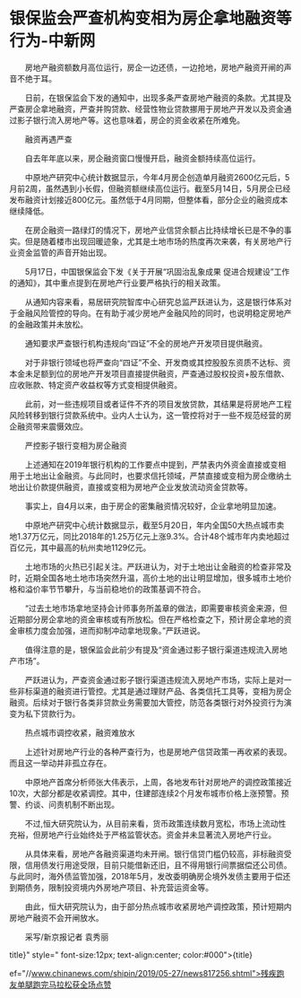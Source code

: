 # 银保监会严查机构变相为房企拿地融资等行为-中新网

　　房地产融资额数月高位运行，房企一边还债，一边抢地，房地产融资开闸的声音不绝于耳。

　　日前，在银保监会下发的通知中，出现多条严查房地产融资的条款。尤其提及严查房企拿地融资，严查并购贷款、经营性物业贷款挪用于房地产开发以及资金通过影子银行流入房地产等。这也意味着，房企的资金收紧在所难免。

　　融资再遇严查

　　自去年年底以来，房企融资窗口慢慢开启，融资金额持续高位运行。

　　中原地产研究中心统计数据显示，今年4月房企创造单月融资2600亿元后，5月前2周，虽然遇到小长假，但融资额继续高位运行。截至5月14日，5月房企已经发布融资计划接近800亿元。虽然低于4月同期，但整体看，部分企业的融资成本继续降低。

　　在房企融资一路绿灯的情况下，房地产业信贷余额占比持续增长已是不争的事实。但是随着楼市出现回暖迹象，尤其是土地市场的热度再次来袭，有关房地产行业资金监管的声音开始出现。

　　5月17日，中国银保监会下发《关于开展“巩固治乱象成果 促进合规建设”工作的通知》，其中重点提到在房地产行业要严格执行的相关政策。

　　从通知内容来看，易居研究院智库中心研究总监严跃进认为，这是银行体系对于金融风险管控的导向。在有助于减少房地产金融风险的同时，也说明稳定房地产的金融政策并未放松。

　　通知要求严查银行机构违规向“四证”不全的房地产开发项目提供融资。

　　对于非银行领域也将严查向“四证”不全、开发商或其控股股东资质不达标、资本金未足额到位的房地产开发项目直接提供融资，严查通过股权投资+股东借款、应收账款、特定资产收益权等方式变相提供融资。

　　此前，对一些违规项目或者证件不齐的项目发放贷款，其结果是将房地产工程风险转移到银行贷款系统中。业内人士认为，这一管控将对于一些不规范经营的房企融资带来震慑效应。

　　严控影子银行变相为房企融资

　　上述通知在2019年银行机构的工作要点中提到，严禁表内外资金直接或变相用于土地出让金融资。与此同时，也要求信托领域，严禁直接或变相为房企缴纳土地出让价款提供融资，直接或变相为房地产企业发放流动资金贷款等。

　　事实上，自4月以来，由于房企的密集融资情况较好，企业拿地明显加速。

　　中原地产研究中心统计数据显示，截至5月20日，年内全国50大热点城市卖地1.37万亿元，同比2018年的1.25万亿元上涨9.3%。合计48个城市年内卖地超过百亿元，其中最高的杭州卖地1129亿元。

　　土地市场的火热已引起关注。严跃进认为，对于土地出让金融资的检查非常及时，近期全国各地土地市场突然升温，高价土地的出让明显增加，很多城市土地价格和溢价率节节攀升，与当前稳地价的政策基调不符合。

　　“过去土地市场拿地坚持会计师事务所盖章的做法，即需要审核资金来源，但近期部分房企拿地的资金审核或有所放松。但在严格检查之下，预计房企拿地的资金审核力度会加强，进而抑制冲动拿地现象。”严跃进说。

　　值得注意的是，银保监会此前少有提及“资金通过影子银行渠道违规流入房地产市场”。

　　严跃进认为，严查资金通过影子银行渠道违规流入房地产市场，实际上是对一些非标渠道的融资进行管控。尤其是通过理财产品、各类信托工具等，变相为房企融资。后续对于银行各类非贷款业务需要加大管控，防范各类银行对外投资行为演变为私下贷款行为。

　　热点城市调控收紧，融资难放水

　　上述针对房地产行业的各种严查行为，也是房地产信贷政策一再收紧的表现。而且这一举动并非孤立存在。

　　中原地产首席分析师张大伟表示，上周，各地发布针对房地产的调控政策接近10次，大部分都是收紧调控。其中，住建部连续2个月发布城市价格上涨预警。预警、约谈、问责机制不断出现。

　　不过,恒大研究院认为，从目前来看，货币政策连续数月宽松，市场上流动性充裕，但房地产行业始终处于严格监管状态。资金并未显著流入房地产行业。

　　从具体来看，房地产各融资渠道均未开闸。银行信贷门槛仍较高，非标融资受限，信用债发行用途受限，目前只能借新还旧，且不得用银行间票据偿还公司债。与此同时，海外债监管加强，2018年5月，发改委明确房企境外发债主要用于偿还到期债务，限制投资境内外房地产项目、补充营运资金等。

　　由此，恒大研究院认为，由于部分热点城市收紧房地产调控政策，预计短期内房地产融资不会开闸放水。

　　采写/新京报记者 袁秀丽

title}" style=" font-size:12px; text-align:center; color:#000">{title}

ef="//www.chinanews.com/shipin/2019/05-27/news817256.shtml">残疾跑友单腿跑完马拉松获全场点赞
